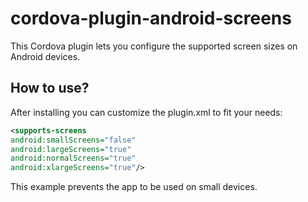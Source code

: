 # cordova-plugin-android-screens
This Cordova plugin lets you configure the supported screen sizes on Android devices.


## How to use?

After installing you can customize the plugin.xml to fit your needs:

```xml
<supports-screens        
android:smallScreens="false"
android:largeScreens="true"
android:normalScreens="true" 
android:xlargeScreens="true"/>
```

This example prevents the app to be used on small devices.